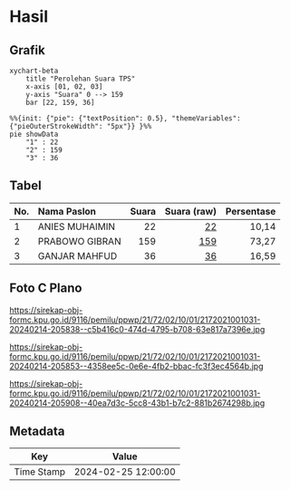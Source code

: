 # Hasil

## Grafik

```mermaid
xychart-beta
    title "Perolehan Suara TPS"
    x-axis [01, 02, 03]
    y-axis "Suara" 0 --> 159
    bar [22, 159, 36]
```

```mermaid
%%{init: {"pie": {"textPosition": 0.5}, "themeVariables": {"pieOuterStrokeWidth": "5px"}} }%%
pie showData
    "1" : 22
    "2" : 159
    "3" : 36
```

## Tabel

| No. | Nama Paslon    | Suara | Suara (raw) | Persentase |
|:--- |:-------------- | -----:| -----------:| ----------:|
| 1   | ANIES MUHAIMIN | 22    | [22][p-1]   | 10,14      |
| 2   | PRABOWO GIBRAN | 159   | [159][p-2]  | 73,27      |
| 3   | GANJAR MAHFUD  | 36    | [36][p-3]   | 16,59      |


[p-1]: https://github.com/gigit-pemilu/pemilu-2024-21-kepulauan-riau/blob/main/pilpres/hitung-suara/sub/21-kepulauan-riau/sub/72-kota-tanjung-pinang/sub/02-tanjung-pinang-timur/sub/1001-melayu-kota-piring/sub/031-tps/sub/paslon-1.txt
[p-2]: https://github.com/gigit-pemilu/pemilu-2024-21-kepulauan-riau/blob/main/pilpres/hitung-suara/sub/21-kepulauan-riau/sub/72-kota-tanjung-pinang/sub/02-tanjung-pinang-timur/sub/1001-melayu-kota-piring/sub/031-tps/sub/paslon-2.txt
[p-3]: https://github.com/gigit-pemilu/pemilu-2024-21-kepulauan-riau/blob/main/pilpres/hitung-suara/sub/21-kepulauan-riau/sub/72-kota-tanjung-pinang/sub/02-tanjung-pinang-timur/sub/1001-melayu-kota-piring/sub/031-tps/sub/paslon-3.txt

## Foto C Plano

https://sirekap-obj-formc.kpu.go.id/9116/pemilu/ppwp/21/72/02/10/01/2172021001031-20240214-205838--c5b416c0-474d-4795-b708-63e817a7396e.jpg

https://sirekap-obj-formc.kpu.go.id/9116/pemilu/ppwp/21/72/02/10/01/2172021001031-20240214-205853--4358ee5c-0e6e-4fb2-bbac-fc3f3ec4564b.jpg

https://sirekap-obj-formc.kpu.go.id/9116/pemilu/ppwp/21/72/02/10/01/2172021001031-20240214-205908--40ea7d3c-5cc8-43b1-b7c2-881b2674298b.jpg


## Metadata

| Key        | Value               |
| ---------- | ------------------- |
| Time Stamp | 2024-02-25 12:00:00 |



